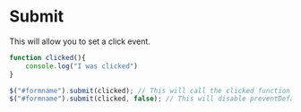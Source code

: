 # Submit



This will allow you to set a click event.

```javascript
function clicked(){
    console.log("I was clicked")
}

$("#formname").submit(clicked); // This will call the clicked function when you submit the form
$("#formname").submit(clicked, false); // This will disable preventDefault
```

